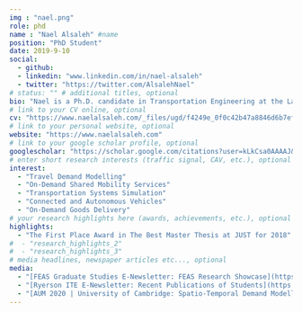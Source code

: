 ```yaml
---
img : "nael.png"
role: phd
name : "Nael Alsaleh" #name
position: "PhD Student" 
date: 2019-9-10
social: 
  - github:
  - linkedin: "www.linkedin.com/in/nael-alsaleh"
  - twitter: "https://twitter.com/AlsalehNael"
# status: "" # additional titles, optional
bio: "Nael is a Ph.D. candidate in Transportation Engineering at the Laboratory of Innovations in Transportation (LiTrans), Ryerson University, Canada. He is the President of Ryerson Institute of Transportation Engineers (RITE) for the 2021-2022 academic year. Nael received his B.Sc. in Civil Engineering in 2015 and M.Sc. in Transportation Engineering in 2017, both from Jordan University of Science and Technology (JUST), Jordan. He started his Ph.D. in September 2019 under the supervision of Dr. Bilal Farooq and his research focuses on travel demand modelling for Shared On-Demand Mobility Services."
# link to your CV online, optional
cv: "https://www.naelalsaleh.com/_files/ugd/f4249e_0f0c42b47a8846d6b7efd2b3356dc96b.pdf" 
# link to your personal website, optional
website: "https://www.naelalsaleh.com" 
# link to your google scholar profile, optional
googlescholar: "https://scholar.google.com/citations?user=kLkCsa0AAAAJ&hl=en&oi=ao" 
# enter short research interests (traffic signal, CAV, etc.), optional
interest: 
  - "Travel Demand Modelling"
  - "On-Demand Shared Mobility Services"
  - "Transportation Systems Simulation"
  - "Connected and Autonomous Vehicles"
  - "On-Demand Goods Delivery"
# your research highlights here (awards, achievements, etc.), optional
highlights: 
  - "The First Place Award in The Best Master Thesis at JUST for 2018"
#  - "research_highlights_2"
#  - "research_highlights_3" 
# media headlines, newspaper articles etc..., optional
media: 
  - "[FEAS Graduate Studies E-Newsletter: FEAS Research Showcase](https://mailchi.mp/087aae242858/feas-grad-enewsletter-free-yoga-event-contests-more?e=d7dd66fd13)"
  - "[Ryerson ITE E-Newsletter: Recent Publications of Students](https://drive.google.com/drive/folders/14AawRmO4nz5UcOHxGyzcoQ0BoMTmicUa)"
  - "[AUM 2020 | University of Cambridge: Spatio-Temporal Demand Modelling for On-Demand Transit Services](https://www.youtube.com/watch?v=Vd_H7G67r_I&t=2923s)"
---
```

